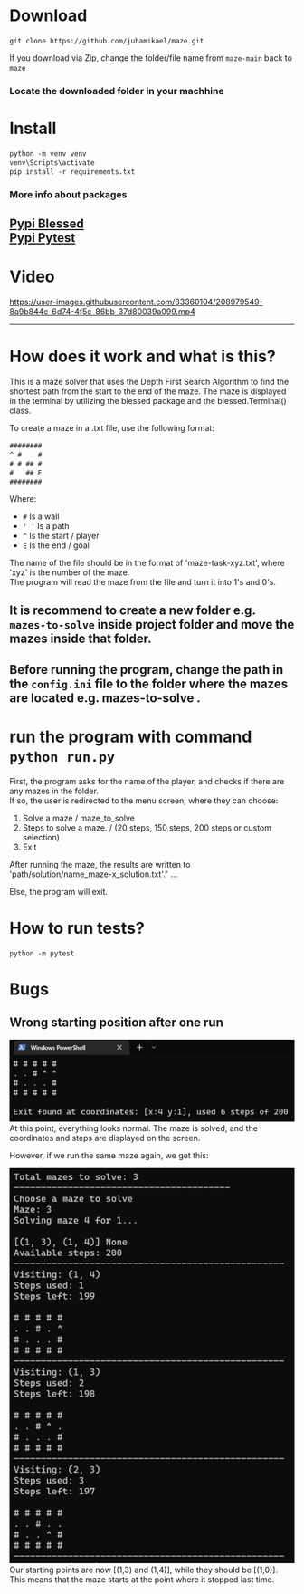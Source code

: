 # Download
```
git clone https://github.com/juhamikael/maze.git
```

If you download via Zip, change the folder/file name from `maze-main` back to `maze` 

### Locate the downloaded folder in your machhine

# Install
```
python -m venv venv
venv\Scripts\activate
pip install -r requirements.txt
```

### More info about packages
[Pypi Blessed](https://pypi.org/project/blessed/)  
[Pypi Pytest](https://pypi.org/project/pytest/)
---

# Video
https://user-images.githubusercontent.com/83360104/208979549-8a9b844c-6d74-4f5c-86bb-37d80039a099.mp4

---
# How does it work and what is this?

This is a maze solver that uses the Depth First Search Algorithm to find the shortest path from the start to the end of the maze. 
The maze is displayed in the terminal by utilizing the blessed package and the blessed.Terminal() class.

To create a maze in a .txt file, use the following format: 
```
########
^ #    #
# # ## #
#   ## E
########
```
Where:
* `#` Is a wall
* `' '` Is a path
* `^` Is the start / player
* `E` Is the end / goal

The name of the file should be in the format of 'maze-task-xyz.txt', where 'xyz' is the number of the maze.  
The program will read the maze from the file and turn it into 1's and 0's.

## It is recommend to create a new folder e.g. `mazes-to-solve` inside project folder and move the mazes inside that folder.
## Before running the program, change the path in the `config.ini` file to the folder where the mazes are located e.g. mazes-to-solve . 

# run the program with command `python run.py`

First, the program asks for the name of the player, and checks if there are any mazes in the folder.  
If so, the user is redirected to the menu screen, where they can choose:

1. Solve a maze / maze_to_solve
2. Steps to solve a maze. / (20 steps, 150 steps, 200 steps or custom selection)
3. Exit

After running the maze, the results are written to 'path/solution/name_maze-x_solution.txt'."
...

Else, the program will exit.


# How to run tests?
```
python -m pytest
```

# Bugs
## Wrong starting position after one run
![Bug 1](screenshots/bug1.jpg)  
At this point, everything looks normal. 
The maze is solved, and the coordinates and steps are displayed on the screen.

However, if we run the same maze again, we get this:

![Bug 2](screenshots/bug2.jpg)  
Our starting points are now [(1,3) and (1,4)], while they should be [(1,0)]. 
This means that the maze starts at the point where it stopped last time.


